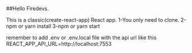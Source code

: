 ##Hello Firedevs.

This is a classic(create-react-app) React app.
1-You only need to clone.
2-npm or yarn install
3-npm or yarn start

remember to add .env or .env.local file with the api url like this
REACT_APP_API_URL=http://localhost:7553
